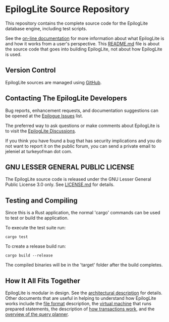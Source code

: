 # EpilogLite Source Repository

This repository contains the complete source code for the EpilogLite database engine, including test scripts.

See the [on-line documentation](https://github.com/jeleniel/epiloglite/wiki) for more information about what EpilogLite is and how it works from a user's perspective. This [README.md](README.md) file is about the source code that goes into building EpilogLite, not about how EpilogLite is used.

## Version Control

EpilogLite sources are managed using [GitHub](https://github.com/jeleniel/epiloglite).

## Contacting The EpilogLite Developers

Bug reports, enhancement requests, and documentation suggestions can be opened at the [Epilogue Issues](https://github.com/jeleniel/epilogelite/issues) list.

The preferred way to ask questions or make comments about EpilogLite is to visit the [EpilogLite Discussions](https://github.com/jeleniel/epiloglite/discussions).

If you think you have found a bug that has security implications and you do not want to report it on the public forum, you can send a private email to jeleniel at turkeyofman dot com.

## GNU LESSER GENERAL PUBLIC LICENSE

The EpilogLite source code is released under the GNU Lesser General Public License 3.0 only. See [LICENSE.md](LICENSE.md) for details.

## Testing and Compiling

Since this is a Rust application, the normal 'cargo' commands can be used to test or build the application.

To execute the test suite run:

```shell
cargo test
```

To create a release build run:

```shell
cargo build --release
```

The compiled binaries will be in the 'target' folder after the build completes.

## How It All Fits Together

EpilogLite is modular in design. See the [architectural description](design/ARCHITECTURE.md) for details. Other documents that are useful in helping to understand how EpilogLite works include the [file format](design/FILEFORMAT.md) description, the [virtual machine](design/VIRTUALMACHINE.md) that runs prepared statements, the description of [how transactions work](design/TRANSACTIONS.md), and the [overview of the query planner](design/QUERYPLANNER.md).
